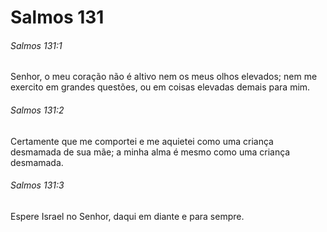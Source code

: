 # Salmos 131

###### Salmos 131:1

Senhor, o meu coração não é altivo nem os meus olhos elevados; nem me exercito em grandes questões, ou em coisas elevadas demais para mim.

###### Salmos 131:2

Certamente que me comportei e me aquietei como uma criança desmamada de sua mãe; a minha alma é mesmo como uma criança desmamada.

###### Salmos 131:3

Espere Israel no Senhor, daqui em diante e para sempre.

